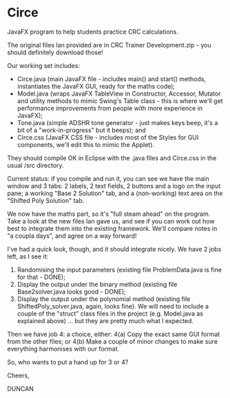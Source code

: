 # Circe
JavaFX program to help students practice CRC calculations.

The original files Ian provided are in CRC Trainer Development.zip - you should definitely download those!

Our working set includes:
+ Circe.java (main JavaFX file - includes main() and start() methods, instantiates the JavaFX GUI, ready for the maths code);
+ Model.java (wraps JavaFX TableView in Constructor, Accessor, Mutator and utility methods to mimic Swing's Table class - this is where we'll get performance improvements from people with more experience in JavaFX);
+ Tone.java (simple ADSHR tone generator - just makes keys beep, it's a bit of a "work-in-progress" but it beeps); and
+ Circe.css (JavaFX CSS file - includes most of the Styles for GUI components, we'll edit this to mimic the Applet).

They should compile OK in Eclipse with the .java files and Circe.css in the usual /src directory.

Current status: if you compile and run it, you can see we have the main window and 3 tabs: 2 labels, 2 text fields, 2 buttons and a logo on the input pane; a working "Base 2 Solution" tab, and a (non-working) text area on the "Shifted Poly Solution" tab.

We now have the maths part, so it's "full steam ahead" on the program.  Take a look at the new files Ian gave us, and see if you can work out how best to integrate them into the existing framework.  We'll compare notes in "a coupla days", and agree on a way forward!

I've had a quick look, though, and it should integrate nicely.  We have 2 jobs left, as I see it:
1. Randomising the input parameters (existing file ProblemData.java is fine for that - DONE);
2. Display the output under the binary method (existing file Base2solver.java looks good - DONE);
3. Display the output under the polynomial method (existing file ShiftedPoly_solver.java, again, looks fine).
We will need to include a couple of the "struct" class files in the project (e.g. Model.java as explained above) ... but they are pretty much what I expected.

Then we have job 4: a choice, either:
4(a)  Copy the exact same GUI format from the other files; or
4(b)  Make a couple of minor changes to make sure everything harmonises with our format.

So, who wants to put a hand up for 3 or 4?

Cheers,


DUNCAN
